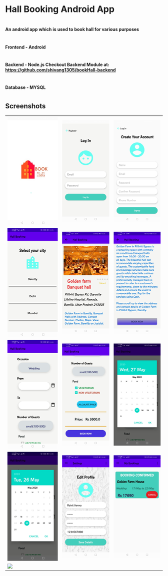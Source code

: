 # Hall Booking Android App
#
#
**An android app which is used to book hall for various purposes**
#
**Frontend - Android**
#
**Backend - Node.js Checkout Backend Module at: https://github.com/shivang1305/bookHall-backend** 
#
**Database - MYSQL**
#
#
## Screenshots

<table>
  <tr>
    <td><img src="https://github.com/shivang1305/bookHall-android/blob/master/Screenshots/Splash.jpeg"></td>
    <td><img src="https://github.com/shivang1305/bookHall-android/blob/master/Screenshots/Login.jpeg"></td>
    <td><img src="https://github.com/shivang1305/bookHall-android/blob/master/Screenshots/signup.jpeg"></td>
  </tr>
    <tr>
    <td><img src="https://github.com/shivang1305/bookHall-android/blob/master/Screenshots/City.jpeg"></td>
    <td><img src="https://github.com/shivang1305/bookHall-android/blob/master/Screenshots/Hall.jpeg"></td>
    <td><img src="https://github.com/shivang1305/bookHall-android/blob/master/Screenshots/Hall2.jpeg"></td>
  </tr>
  <tr>
    <td><img src="https://github.com/shivang1305/bookHall-android/blob/master/Screenshots/Booking1.jpeg"></td>
    <td><img src="https://github.com/shivang1305/bookHall-android/blob/master/Screenshots/Booking.jpeg"></td>
    <td><img src="https://github.com/shivang1305/bookHall-android/blob/master/Screenshots/StartDate.jpeg"></td>
  </tr>
  <tr>
    <td><img src="https://github.com/shivang1305/bookHall-android/blob/master/Screenshots/EndDate.jpeg"></td>
    <td><img src="https://github.com/shivang1305/bookHall-android/blob/master/Screenshots/Update.jpeg"></td>
    <td><img src="https://github.com/shivang1305/bookHall-android/blob/master/Screenshots/Receipt.jpeg"></td>
  </tr>
  <tr>
    <td><img src="https://github.com/shivang1305/bookHall-android/blob/master/Screenshots/SuccessDialog.jpeg"></td>
  </tr>
</table>
